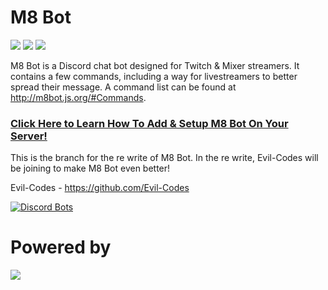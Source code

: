 # M8 Bot
[![](https://img.shields.io/badge/node-js-blue.svg)](https://nodejs.org/en/) [![](https://img.shields.io/badge/discord-js-blue.svg)](https://github.com/hydrabolt/discord.js) [![](https://discordapp.com/api/guilds/250354580926365697/widget.png?style=shield)](https://discord.gg/JBrAVYD)

M8 Bot is a Discord chat bot designed for Twitch & Mixer streamers. It contains a few commands, including a way for livestreamers to better spread their message. A command list can be found at http://m8bot.js.org/#Commands.


### [Click Here to Learn How To Add & Setup M8 Bot On Your Server!]

This is the branch for the re write of M8 Bot.
In the re write, Evil-Codes will be joining to make M8 Bot even better!

Evil-Codes - https://github.com/Evil-Codes

[![Discord Bots](https://discordbots.org/api/widget/278362996349075456.svg)](https://discordbots.org/bot/278362996349075456)

# Powered by
[![](https://camo.githubusercontent.com/40129aa4640399b5e65cc3c101361a6a0b5d6467/68747470733a2f2f646973636f72642e6a732e6f72672f7374617469632f6c6f676f2e737667)](https://discord.js.org)

   [ComixsYT]: <https://comixsyt.space>
   [Click Here to Learn How To Add & Setup M8 Bot On Your Server!]: <https://m8bot.js.org#info>
